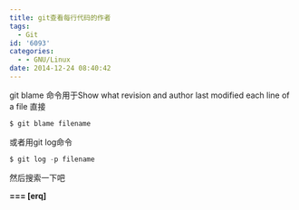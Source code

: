 ```yaml
---
title: git查看每行代码的作者
tags:
  - Git
id: '6093'
categories:
  - - GNU/Linux
date: 2014-12-24 08:40:42
---
```



<!-- more -->
git blame 命令用于Show what revision and author last modified each line of a file
直接
```js
$ git blame filename
```

或者用git log命令
```js
$ git log -p filename
```
然后搜索一下吧

 **===
\[erq\]**
